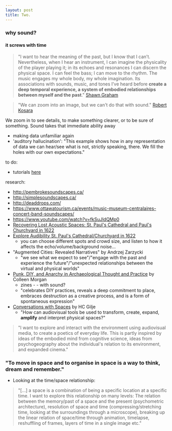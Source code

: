```yaml
---
layout: post
title: Two.
---
```


### why sound?
#### it screws with time

>"I want to hear the meaning of the past, but I know that I can’t. Nevertheless, when I hear an instrument, I can imagine the physicality of the player playing it; in its echoes and resonances I can discern the physical space. I can feel the bass; I can move to the rhythm. The music engages my whole body, my whole imagination. Its associations with sounds, music, and tones I’ve heard before **create a deep temporal experience, a system of embodied relationships between myself and the past**." [Shawn Graham](https://programminghistorian.org/lessons/sonification)

>"We can zoom into an image, but we can't do that with sound." [Robert Kosara](https://eagereyes.org/techniques/sonification-the-power-the-problems)

We zoom in to see details, to make something clearer, or to be sure of something. Sound takes that immediate ability away

- making data unfamiliar again
- 'auditory hallucination': "This example shows how in any representation of data we can hear/see what is not, strictly speaking, there. We fill the holes with our own expectations."

to do:
- tutorials [here](https://programminghistorian.org/lessons/sonification)

research:
- http://pembrokesoundscapes.ca/
- http://simplesoundscapes.ca/
- http://deaddrops.com/
- https://www.ottawatourism.ca/events/music-museum-centralaires-concert-band-soundscapes/
- https://www.youtube.com/watch?v=fkSuJldQMp0
- [Recovering Lost Acoustic Spaces: St. Paul's Cathedral and Paul's Churchyard in 1622](https://www.digitalstudies.org/articles/10.16995/dscn.58/)
- [Explore Audibility St. Paul's Cathedral/Churchyard in 1622](https://vpcp.chass.ncsu.edu/experience/)
  - you can choose different spots and crowd size, and listen to how it affects the echo/volume/background noise...
- "Augmented Cities: Revealed Narratives" by Andrzej Zarzycki
  - "we see what we expect to see"/"engage with the past and experience the future"/"unexpected relationships between the virtual and physical worlds"
- [Punk, DIY, and Anarchy in Archaeological Thought and Practice](https://www.researchgate.net/publication/289533835_Punk_DIY_and_Anarchy_in_Archaeological_Thought_and_Practice) by Colleen Morgan
  - zines - - with sound?
  - "celebrates DIY practices, reveals a deep commitment to place, embraces destruction as a creative process, and is a form of spontaneous expression"
- [Conversations with Spaces](https://hcgilje.wordpress.com/about/) by HC Gilje
  - "How can audiovisual tools be used to transform, create, expand, **amplify** and interpret physical spaces?"

>"I want to explore and interact with the environment using audiovisual media, to create a poetics of everyday life. This is partly inspired by ideas of the embodied mind from cognitive science, ideas from psychogeography about the individual's relation to its environment, and expanded cinema."

### "To move in space and to organise in space is a way to think, dream and remember."

- Looking at the time/space relationship:

>"[...] a space is a combination of being a specific location at a specific time. I want to explore this relationship on many levels: The relation between the memory/past of a space and the present (psychometric architecture), resolution of space and time (compressing/stretching time, looking at the surroundings through a microscope), breaking up the linear relation of space/time through animation, timelapse, reshuffling of frames, layers of time in a single image etc."
